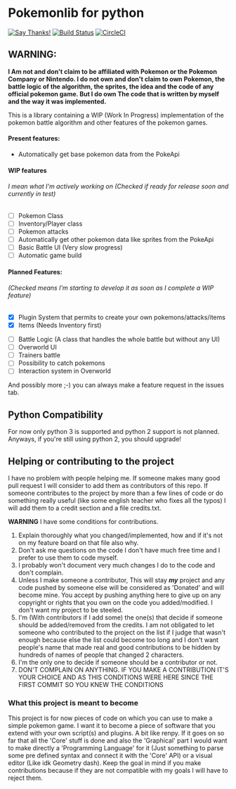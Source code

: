 # Pokemonlib for python
[![Say Thanks!](https://img.shields.io/badge/Say%20Thanks-!-1EAEDB.svg)](https://saythanks.io/to/arthuro555)
[![Build Status](https://travis-ci.org/arthuro555/pokemonlib.svg?branch=master)](https://travis-ci.org/arthuro555/pokemonlib)
[![CircleCI](https://circleci.com/gh/arthuro555/pokemonlib/tree/master.svg?style=svg)](https://circleci.com/gh/arthuro555/pokemonlib/tree/master)

## WARNING:
**I Am not and don't claim to be affiliated with Pokemon or the Pokemon Company or Nintendo.
I do not own and don't claim to own Pokemon, the battle logic of the algorithm, the sprites,
the idea and the code of any official pokemon game. But I do own The code that is written by myself
and the way it was implemented.**

This is a library containing a WIP (Work In Progress) implementation of the pokemon battle algorithm and
other features of the pokemon games.

#### Present features:

* Automatically get base pokemon data from the PokeApi

#### WIP features
###### I mean what I'm actively working on (Checked if ready for release soon and currently in test)

- [ ] Pokemon Class
- [ ] Inventory/Player class
- [ ] Pokemon attacks
- [ ] Automatically get other pokemon data like sprites from the PokeApi
- [ ] Basic Battle UI (Very slow progress)
- [ ] Automatic game build

#### Planned Features:
###### (Checked means I'm starting to develop it as soon as I complete a WIP feature)

+ [X] Plugin System that permits to create your own pokemons/attacks/items
+ [X] Items (Needs Inventory first)
- [ ] Battle Logic (A class that handles the whole battle but without any UI)
- [ ] Overworld UI
- [ ] Trainers battle
- [ ] Possibility to catch pokemons
- [ ] Interaction system in Overworld

And possibly more ;-) you can always make a feature request in the issues tab.


## Python Compatibility

For now only python 3 is supported and python 2 support is not planned.
Anyways, if you're still using python 2, you should upgrade!

## Helping or contributing to the project

I have no problem with people helping me. If someone makes many good pull request I will consider to add them
as contributors of this repo. If someone contributes to the project by more than a few lines of code or do
something really useful (like some english teacher who fixes all the typos) I will add them to a credit section
and a file credits.txt.

**WARNING** I have some conditions for contributions.

1. Explain thoroughly what you changed/implemented, how and if it's not on my feature board on that file also why.
2. Don't ask me questions on the code I don't have much free time and I prefer to use them to code myself.
3. I probably won't document very much changes I do to the code and don't complain.
4. Unless I make someone a contributor, This will stay **_my_** project and any code pushed by someone else will be
considered as 'Donated' and will become mine. You accept by pushing anything here to give up on any copyright
or rights that you own on the code you added/modified. I don't want my project to be steeled.
5. I'm (With contributors if I add some) the one(s) that decide if someone should be added/removed from the credits.
I am not obligated to let someone who contributed to the project on the list if I judge that wasn't enough because
else the list could become too long and I don't want people's name that made real and good contributions to be
hidden by hundreds of names of people that changed 2 characters.
6. I'm the only one to decide if someone should be a contributor or not.
7. DON'T COMPLAIN ON ANYTHING. IF YOU MAKE A CONTRIBUTION IT'S YOUR CHOICE AND AS THIS CONDITIONS WERE HERE
SINCE THE FIRST COMMIT SO YOU KNEW THE CONDITIONS

### What this project is meant to become

This project is for now pieces of code on which you can use to make a simple pokemon game.
I want it to become a piece of software that you extend with your own script(s) and plugins.
A bit like renpy. If it goes on so far that all the 'Core' stuff is done and also the 'Graphical' part I would
want to make directly a 'Programming Language' for it (Just something to parse some pre defined syntax and connect it
with the 'Core' API) or a visual editor (Like idk Geometry dash). Keep the goal in mind if you make contributions
because if they are not compatible with my goals I will have to reject them.
